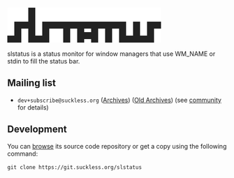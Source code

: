 ![slstatus](slstatus.svg)

slstatus is a status monitor for window managers that use WM\_NAME or stdin to
fill the status bar.

Mailing list
------------
* `dev+subscribe@suckless.org` ([Archives](//lists.suckless.org/dev/)) 
  ([Old Archives](//lists.suckless.org/)) (see
  [community](//suckless.org/community/) for details)

Development
-----------
You can [browse](//git.suckless.org/slstatus) its source code repository or get
a copy using the following command:

	git clone https://git.suckless.org/slstatus

